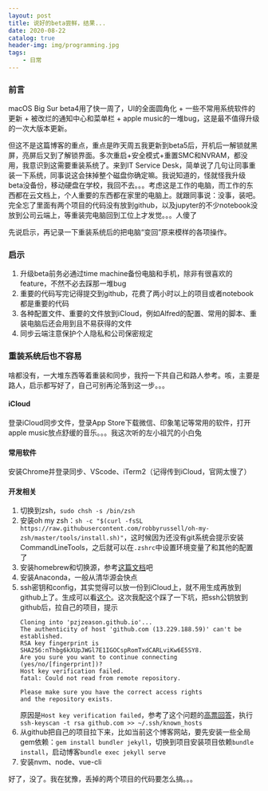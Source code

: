 ```yaml
---
layout: post
title: 说好的beta尝鲜，结果...
date: 2020-08-22
catalog: true
header-img: img/programming.jpg
tags:
    - 日常
---
```


### 前言
macOS Big Sur beta4用了快一周了，UI的全面圆角化 + 一些不常用系统软件的更新 + 被改烂的通知中心和菜单栏 + apple music的一堆bug，这是最不值得升级的一次大版本更新。

但这不是这篇博客的重点，重点是昨天周五我更新到beta5后，开机后一解锁就黑屏，亮屏后又到了解锁界面。多次重启+安全模式+重置SMC和NVRAM，都没用，我意识到这需要重装系统了。来到IT Service Desk，简单说了几句让同事重装一下系统，同事说这会抹掉整个磁盘你确定嘛。我说知道的，怪就怪我升级beta没备份，移动硬盘在学校，我回不去。。。考虑这是工作的电脑，而工作的东西都在云文档上，个人重要的东西都在家里的电脑上。就跟同事说：没事，装吧。完全忘了里面有两个项目的代码没有放到github，以及jupyter的不少notebook没放到公司云端上，等重装完电脑回到工位上才发觉。。。人傻了

先说启示，再记录一下重装系统后的把电脑“变回”原来模样的各项操作。

### 启示
1. 升级beta前务必通过time machine备份电脑和手机，除非有很喜欢的feature，不然不必去踩那一堆bug
2. 重要的代码写完记得提交到github，花费了两小时以上的项目或者notebook都是重要的代码
3. 各种配置文件、重要的文件放到iCloud，例如Alfred的配置、常用的脚本、重装电脑后还会用到且不易获得的文件
4. 同步云端注意保护个人隐私和公司保密规定

### 重装系统后也不容易
啥都没有，一大堆东西等着重装和同步，我捋一下共自己和路人参考。咳，主要是路人，启示都写好了，自己可别再沦落到这一步。。。

####  iCloud
登录iCloud同步文件，登录App Store下载微信、印象笔记等常用的软件，打开apple music放点舒缓的音乐。。。我这次听的左小祖咒的小白兔

#### 常用软件
安装Chrome并登录同步、VScode、iTerm2（记得传到iCloud，官网太慢了）

#### 开发相关
1. 切换到zsh，`sudo chsh -s /bin/zsh`
2. 安装oh my zsh：`sh -c "$(curl -fsSL https://raw.githubusercontent.com/robbyrussell/oh-my-zsh/master/tools/install.sh)"`，这时候因为还没有git系统会提示安装CommandLineTools，之后就可以在`.zshrc`中设置环境变量了和其他的配置了
3. 安装homebrew和切换源，参考[这篇文档](https://zhuanlan.zhihu.com/p/90508170)吧
4. 安装Anaconda，一般从清华源会快点
5. ssh密钥和config，其实觉得可以放一份到iCloud上，就不用生成再放到github上了。生成可以看[这个](https://docs.github.com/cn/github/authenticating-to-github/generating-a-new-ssh-key-and-adding-it-to-the-ssh-agent)。这次我配这个踩了一下坑，把ssh公钥放到github后，拉自己的项目，提示
    ```
    Cloning into 'pzjzeason.github.io'...
    The authenticity of host 'github.com (13.229.188.59)' can't be established.
    RSA key fingerprint is SHA256:nThbg6kXUpJWGl7E1IGOCspRomTxdCARLviKw6E5SY8.
    Are you sure you want to continue connecting (yes/no/[fingerprint])?
    Host key verification failed.
    fatal: Could not read from remote repository.

    Please make sure you have the correct access rights
    and the repository exists.
    ```
    原因是`Host key verification failed`，参考了这个问题的[高票回答](https://stackoverflow.com/a/29380765)，执行`ssh-keyscan -t rsa github.com >> ~/.ssh/known_hosts`
6. 从github把自己的项目拉下来，比如当前这个博客网站，要先安装一些全局gem依赖：`gem install bundler jekyll`，切换到项目安装项目依赖`bundle install`，启动博客`bundle exec jekyll serve`
7. 安装nvm、node、vue-cli

好了，没了。我在犹豫，丢掉的两个项目的代码要怎么搞。。。
